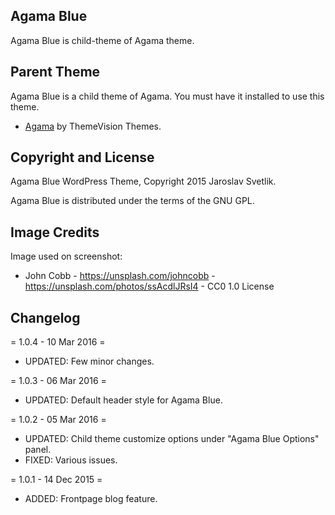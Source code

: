 ## Agama Blue

Agama Blue is child-theme of Agama theme.

## Parent Theme

Agama Blue is a child theme of Agama. You must have it installed to use this theme.
* [Agama](https://www.theme-vision.com/agama/) by ThemeVision Themes.

## Copyright and License

Agama Blue WordPress Theme, Copyright 2015 Jaroslav Svetlik.

Agama Blue is distributed under the terms of the GNU GPL.

## Image Credits

Image used on screenshot:
 * John Cobb - https://unsplash.com/johncobb - https://unsplash.com/photos/ssAcdlJRsI4 - CC0 1.0 License
 
## Changelog

= 1.0.4 - 10 Mar 2016 =
* UPDATED: Few minor changes.

= 1.0.3 - 06 Mar 2016 =
* UPDATED: Default header style for Agama Blue.

= 1.0.2 - 05 Mar 2016 =
* UPDATED: Child theme customize options under "Agama Blue Options" panel.
* FIXED: Various issues.

= 1.0.1 - 14 Dec 2015 =
* ADDED: Frontpage blog feature.